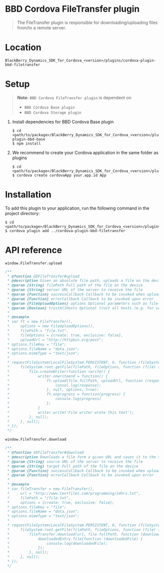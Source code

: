 BBD Cordova FileTransfer plugin
===============================
> The FileTransfer plugin is responsible for downloading/uploading files from/to a remote server.

Location
========
`BlackBerry_Dynamics_SDK_for_Cordova_<version>/plugins/cordova-plugin-bbd-filetransfer`

Setup
=====
> __Note:__ `BBD Cordova FileTransfer plugin` is dependent on
> * `BBD Cordova Base plugin`
> * `BBD Cordova Storage plugin`

1. Install dependencies for BBD Cordova Base plugin
    ```
    $ cd <path/to/package>/BlackBerry_Dynamics_SDK_for_Cordova_<version>/plugins/cordova-plugin-bbd-base
    $ npm install
    ```
2. We recommend to create your Cordova application in the same folder as plugins
    ```
    $ cd <path/to/package>/BlackBerry_Dynamics_SDK_for_Cordova_<version>/plugins
    $ cordova create cordovaApp your.app.id App
    ```

Installation
============
To add this plugin to your application, run the following command in the project directory:
```
$ cd <path/to/package>/BlackBerry_Dynamics_SDK_for_Cordova_<version>/plugins/cordovaApp
$ cordova plugin add ../cordova-plugin-bbd-filetransfer
```

API reference
=============
`window.FileTransfer.upload`
```javascript
/**
 * @function GDFileTransfer#upload
 * @description Given an absolute file path, uploads a file on the device to a remote server using a multipart HTTP request.
 * @param {String} filePath Full path of the file on the device
 * @param {String} server URL of the server to receive the file
 * @param {Function} successCallback Callback to be invoked when upload has completed
 * @param {Function} errorCallback Callback to be invoked upon error
 * @param {FileUploadOptions} options Optional parameters such as file name and mimetype
 * @param {Boolean} trustAllHosts Optional trust all hosts (e.g. for self-signed certs), defaults to false
 *
 * @example
 * var ft = new FileTransfer(),
 *     options = new FileUploadOptions(),
 *     filePath = "file.txt",
 *     fileOptions = {create: true, exclusive: false},
 *     uploadUrl = "http://httpbin.org/post";
 * options.fileKey = "file";
 * options.fileName = "data.json";
 * options.mimeType = "text/json";
 *
 * requestFileSystem(LocalFileSystem.PERSISTENT, 0, function (fileSystem) {
 *     fileSystem.root.getFile(filePath, fileOptions, function (file) {
 *         file.createWriter(function (writer) {
 *             writer.onwriteend = function() {
 *                 ft.upload(file.fullPath, uploadUrl, function (response) {
 *                     consol.log(response);
 *                 }, null, options, true);
 *                 ft.onprogress = function(progress) {
 *                     console.log(progress)
 *                 };
 *             }
 *             writer.write('File writer wrote this text');
 *         }, null);
 *     }, null);
 * });
 */
```

`window.FileTransfer.download`
```javascript
/**
 * @function GDFileTransfer#download
 * @description Downloads a file form a given URL and saves it to the specified directory.
 * @param {String} source URL of the server to receive the file
 * @param {String} target Full path of the file on the device
 * @param {Function} successCallback Callback to be invoked when upload has completed
 * @param {Function} errorCallback Callback to be invoked upon error
 *
 * @example
 * var fileTransfer = new FileTransfer(),
 *     url = "http://www.textfiles.com/programming/24hrs.txt",
 *     filePath = "/file.txt",
 *     options = {create: true, exclusive: false};
 * options.fileKey = "file";
 * options.fileName = "data.json";
 * options.mimeType = "text/json";
 *
 * requestFileSystem(LocalFileSystem.PERSISTENT, 0, function (fileSystem) {
 *     fileSystem.root.getFile(filePath, fileOptions, function (file) {
 *         fileTransfer.download(url, file.fullPath, function (downloadedEntry) {
 *             downloadedEntry.file(function (downloadedFile) {
 *                 console.log(downloadedFile);
 *             });
 *         }, null);
 *     }, null);
 * });
 */
```
